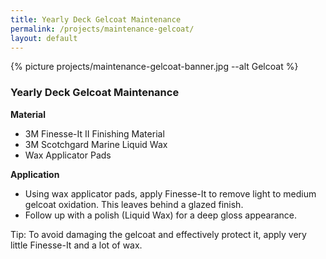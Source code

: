 ```yaml
---
title: Yearly Deck Gelcoat Maintenance
permalink: /projects/maintenance-gelcoat/
layout: default
---
```


{% picture projects/maintenance-gelcoat-banner.jpg --alt Gelcoat %}

### Yearly Deck Gelcoat Maintenance 

<!-- *Duration: 1/2 day* -->

**Material**
- 3M Finesse-It II Finishing Material
- 3M Scotchgard Marine Liquid Wax
- Wax Applicator Pads

**Application**
- Using wax applicator pads, apply Finesse-It to remove light to medium gelcoat oxidation. This leaves behind a glazed finish. 
- Follow up with a polish (Liquid Wax) for a deep gloss appearance.  

Tip: To avoid damaging the gelcoat and effectively protect it, apply very little Finesse-It and a lot of wax.
